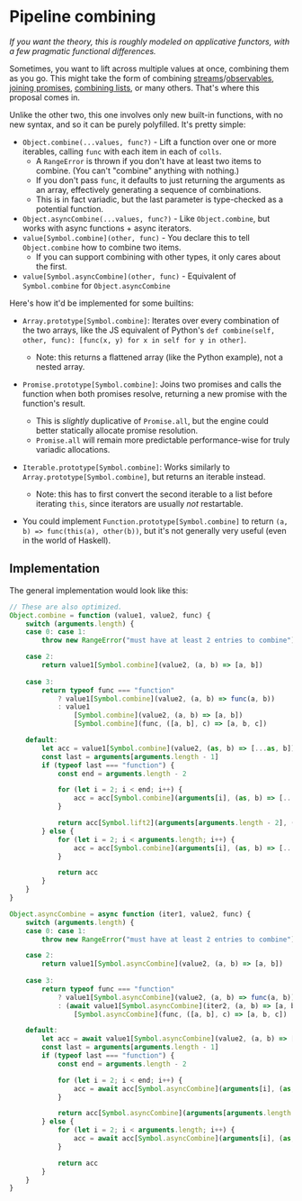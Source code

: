 # Pipeline combining

*If you want the theory, this is roughly modeled on applicative functors, with a few pragmatic functional differences.*

Sometimes, you want to lift across multiple values at once, combining them as you go. This might take the form of combining [streams](https://github.com/paldepind/flyd#flydcombinebody-dependencies)/[observables](http://reactivex.io/rxjs/class/es6/Observable.js~Observable.html#instance-method-combineLatest), [joining promises](http://bluebirdjs.com/docs/api/promise.join.html), [combining lists](https://docs.python.org/3/tutorial/datastructures.html#list-comprehensions), or many others. That's where this proposal comes in.

Unlike the other two, this one involves only new built-in functions, with no new syntax, and so it can be purely polyfilled. It's pretty simple:

- `Object.combine(...values, func?)` - Lift a function over one or more iterables, calling `func` with each item in each of `colls`.
    - A `RangeError` is thrown if you don't have at least two items to combine. (You can't "combine" anything with nothing.)
    - If you don't pass `func`, it defaults to just returning the arguments as an array, effectively generating a sequence of combinations.
    - This is in fact variadic, but the last parameter is type-checked as a potential function.
- `Object.asyncCombine(...values, func?)` - Like `Object.combine`, but works with async functions + async iterators.
- `value[Symbol.combine](other, func)` - You declare this to tell `Object.combine` how to combine two items.
    - If you can support combining with other types, it only cares about the first.
- `value[Symbol.asyncCombine](other, func)` - Equivalent of `Symbol.combine` for `Object.asyncCombine`

Here's how it'd be implemented for some builtins:

- `Array.prototype[Symbol.combine]`: Iterates over every combination of the two arrays, like the JS equivalent of Python's `def combine(self, other, func): [func(x, y) for x in self for y in other]`.
    - Note: this returns a flattened array (like the Python example), not a nested array.

- `Promise.prototype[Symbol.combine]`: Joins two promises and calls the function when both promises resolve, returning a new promise with the function's result.
    - This is *slightly* duplicative of `Promise.all`, but the engine could better statically allocate promise resolution.
    - `Promise.all` will remain more predictable performance-wise for truly variadic allocations.

- `Iterable.prototype[Symbol.combine]`: Works similarly to `Array.prototype[Symbol.combine]`, but returns an iterable instead.
    - Note: this has to first convert the second iterable to a list before iterating `this`, since iterators are usually *not* restartable.

- You could implement `Function.prototype[Symbol.combine]` to return `(a, b) => func(this(a), other(b))`, but it's not generally very useful (even in the world of Haskell).

## Implementation

The general implementation would look like this:

```js
// These are also optimized.
Object.combine = function (value1, value2, func) {
    switch (arguments.length) {
    case 0: case 1:
        throw new RangeError("must have at least 2 entries to combine")

    case 2:
        return value1[Symbol.combine](value2, (a, b) => [a, b])
    
    case 3:
        return typeof func === "function"
            ? value1[Symbol.combine](value2, (a, b) => func(a, b))
            : value1
                [Symbol.combine](value2, (a, b) => [a, b])
                [Symbol.combine](func, ([a, b], c) => [a, b, c])

    default:
        let acc = value1[Symbol.combine](value2, (as, b) => [...as, b])
        const last = arguments[arguments.length - 1]
        if (typeof last === "function") {
            const end = arguments.length - 2

            for (let i = 2; i < end; i++) {
                acc = acc[Symbol.combine](arguments[i], (as, b) => [...as, b])
            }

            return acc[Symbol.lift2](arguments[arguments.length - 2], (as, b) => last(...as, b))
        } else {
            for (let i = 2; i < arguments.length; i++) {
                acc = acc[Symbol.combine](arguments[i], (as, b) => [...as, b])
            }

            return acc
        }
    }
}

Object.asyncCombine = async function (iter1, value2, func) {
    switch (arguments.length) {
    case 0: case 1:
        throw new RangeError("must have at least 2 entries to combine")

    case 2:
        return value1[Symbol.asyncCombine](value2, (a, b) => [a, b])
    
    case 3:
        return typeof func === "function"
            ? value1[Symbol.asyncCombine](value2, (a, b) => func(a, b))
            : (await value1[Symbol.asyncCombine](iter2, (a, b) => [a, b]))
                [Symbol.asyncCombine](func, ([a, b], c) => [a, b, c])

    default:
        let acc = await value1[Symbol.asyncCombine](value2, (a, b) => [a, b])
        const last = arguments[arguments.length - 1]
        if (typeof last === "function") {
            const end = arguments.length - 2

            for (let i = 2; i < end; i++) {
                acc = await acc[Symbol.asyncCombine](arguments[i], (as, b) => [...as, b])
            }

            return acc[Symbol.asyncCombine](arguments[arguments.length - 2], (as, b) => last(...as, b))
        } else {
            for (let i = 2; i < arguments.length; i++) {
                acc = await acc[Symbol.asyncCombine](arguments[i], (as, b) => [...as, b])
            }

            return acc
        }
    }
}
```
